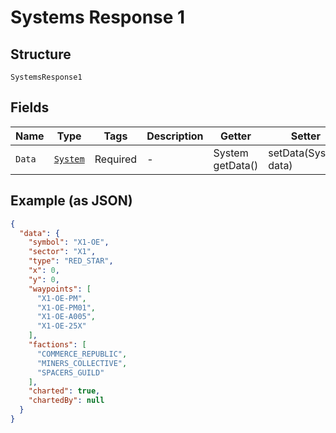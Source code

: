 
# Systems Response 1

## Structure

`SystemsResponse1`

## Fields

| Name | Type | Tags | Description | Getter | Setter |
|  --- | --- | --- | --- | --- | --- |
| `Data` | [`System`](../../doc/models/system.md) | Required | - | System getData() | setData(System data) |

## Example (as JSON)

```json
{
  "data": {
    "symbol": "X1-OE",
    "sector": "X1",
    "type": "RED_STAR",
    "x": 0,
    "y": 0,
    "waypoints": [
      "X1-OE-PM",
      "X1-OE-PM01",
      "X1-OE-A005",
      "X1-OE-25X"
    ],
    "factions": [
      "COMMERCE_REPUBLIC",
      "MINERS_COLLECTIVE",
      "SPACERS_GUILD"
    ],
    "charted": true,
    "chartedBy": null
  }
}
```

